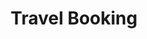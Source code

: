 ---
title: "Travel Booking"
description: "Comprehensive travel booking platform"
image: "/images/blog-1.jpg"
category: "Website"
--- 